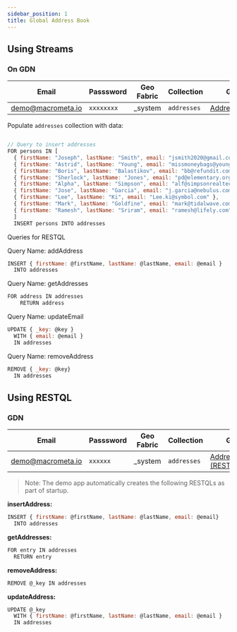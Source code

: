 ```yaml
---
sidebar_position: 1
title: Global Address Book
---
```


## Using Streams

### On GDN

| **Email**         | **Passsword** | **Geo Fabric** | **Collection** | **GUI**                                                                      | **Source Code**                                                         |
| ----------------- | ------------- | -------------- | -------------- | ---------------------------------------------------------------------------- | ----------------------------------------------------------------------- |
| demo@macrometa.io | `xxxxxxxx`    | \_system       | `addresses`    | [AddressBook](https://macrometacorp.github.io/tutorial-addressbook-streams/) | [github](https://github.com/Macrometacorp/tutorial-addressbook-streams) |

Populate `addresses` collection with data:

```js

// Query to insert addresses
FOR persons IN [
  { firstName: "Joseph", lastName: "Smith", email: "jsmith2020@gmail.com" },
  { firstName: "Astrid", lastName: "Young", email: "missmoneybags@young.co.sg" },
  { firstName: "Boris", lastName: "Balastikov", email: "bb@refundit.com" },
  { firstName: "Sherlock", lastName: "Jones", email: "pd@elementary.org" },
  { firstName: "Alpha", lastName: "Simpson", email: "alf@simpsonrealtech.com" },
  { firstName: "Jose", lastName: "Garcia", email: "j.garcia@nebulus.com" },
  { firstName: "Lee", lastName: "Ki", email: "Lee.ki@symbol.com" },
  { firstName: "Mark", lastName: "Goldfine", email: "mark@tidalwave.com" },
  { firstName: "Ramesh", lastName: "Sriram", email: "ramesh@lifely.com" } 
  ]
  INSERT persons INTO addresses

```

Queries for RESTQL

Query Name: addAddress

```js
INSERT { firstName: @firstName, lastName: @lastName, email: @email }
  INTO addresses
```

Query Name: getAddresses

```js
FOR address IN addresses
    RETURN address
```

Query Name: updateEmail

```js
UPDATE { _key: @key }
  WITH { email: @email }
  IN addresses
```

Query Name: removeAddress

```js
REMOVE { _key: @key} 
  IN addresses
```

## Using RESTQL

### GDN

| **Email**         | **Passsword** | **Geo Fabric** | **Collection** | **GUI**                                                                              | **Source Code**                                                        |
| ----------------- | ------------- | -------------- | -------------- | ------------------------------------------------------------------------------------ | ---------------------------------------------------------------------- |
| demo@macrometa.io | `xxxxxx`      | \_system       | `addresses`    | [AddressBook (RESTQL)](https://macrometacorp.github.io/tutorial-addressbook-restql/) | [github](https://github.com/Macrometacorp/tutorial-addressbook-restql) |

> Note: The demo app automatically creates the following RESTQLs as part of startup.

**insertAddress:**

```js
INSERT { firstName: @firstName, lastName: @lastName, email: @email}
  INTO addresses
```

**getAddresses:**

```js
FOR entry IN addresses
  RETURN entry
```

**removeAddress:**

```js
REMOVE @_key IN addresses
```

**updateAddress:**

```js
UPDATE @_key
  WITH { firstName: @firstName, lastName: @lastName, email: @email }
  IN addresses
```

